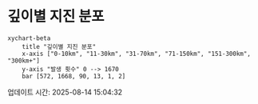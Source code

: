 # 깊이별 지진 분포

```mermaid
xychart-beta
    title "깊이별 지진 분포"
    x-axis ["0-10km", "11-30km", "31-70km", "71-150km", "151-300km", "300km+"]
    y-axis "발생 횟수" 0 --> 1670
    bar [572, 1668, 90, 13, 1, 2]
```

업데이트 시간: 2025-08-14 15:04:32
